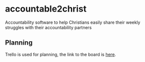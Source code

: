 # accountable2christ
Accountability software to help Christians easily share their weekly struggles with their accountability partners

## Planning
Trello is used for planning, the link to the board is [here](https://trello.com/b/m69twmED/accountable2christ).

